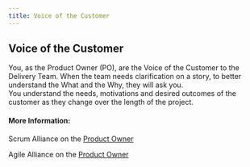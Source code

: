 ```yaml
---
title: Voice of the Customer
---
```

## Voice of the Customer

You, as the Product Owner (PO), are the Voice of the Customer to the Delivery Team. When the team needs clarification on a story, to better understand the What and the Why, they will ask you.<BR>
You understand the needs, motivations and  desired outcomes of the customer as they change over the length of the project.

#### More Information:
<!-- Please add any articles you think might be helpful to read before writing the article -->
Scrum Alliance on the [Product Owner](https://www.scrumalliance.org/community/articles/2014/july/who-is-your-product-owner)

Agile Alliance on the [Product Owner](https://www.agilealliance.org/glossary/product-owner/)



